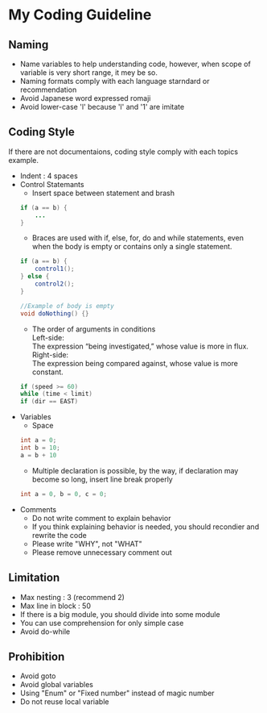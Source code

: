 # My Coding Guideline

## Naming
- Name variables to help understanding code, however, when scope of variable is very short range, it mey be so.
- Naming formats comply with each language starndard or recommendation
- Avoid Japanese word expressed romaji
- Avoid lower-case 'l' because 'l' and '1' are imitate

## Coding Style
If there are not documentaions, coding style comply with each topics example.
- Indent : 4 spaces
- Control Statemants
    - Insert space between statement and brash
    ```Java
    if (a == b) {
        ...
    }
    ```
    - Braces are used with if, else, for, do and while statements, even when the body is empty or contains only a single statement.
    ```Java
    if (a == b) {
        control1();
    } else {
        control2();
    }

    //Example of body is empty
    void doNothing() {}
    ```
    - The order of arguments in conditions  
    Left-side:  
        The expression “being investigated,” whose value is more in flux.  
    Right-side:  
        The expression being
        compared against, whose
        value is more constant.
    ```Java
    if (speed >= 60)
    while (time < limit)
    if (dir == EAST)
    ```
- Variables
    - Space
    ```Java
    int a = 0;
    int b = 10;
    a = b + 10
    ```
    - Multiple declaration is possible, by the way, if declaration may become so long, insert line break properly
    ```Java
    int a = 0, b = 0, c = 0;
    ```
- Comments
    - Do not write comment to explain behavior
    - If you think explaining behavior is needed, you should recondier and rewrite the code
    - Please write "WHY", not "WHAT"
    - Please remove unnecessary comment out


## Limitation
- Max nesting : 3 (recommend 2)
- Max line in block : 50
- If there is a big module, you should divide into some module
- You can use comprehension for only simple case
- Avoid do-while

## Prohibition
- Avoid goto
- Avoid global variables
- Using "Enum" or "Fixed number" instead of magic number
- Do not reuse local variable

